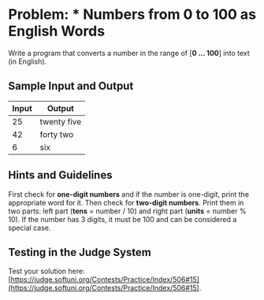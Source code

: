 # Problem: * Numbers from 0 to 100 as English Words

Write a program that converts a number in the range of [**0 ... 100**] into text (in English).

## Sample Input and Output

| Input | Output |
| --- | ---- |
| 25 | twenty five |
| 42 | forty two |
| 6  | six |

## Hints and Guidelines

First check for **one-digit numbers** and if the number is one-digit, print the appropriate word for it. Then check for **two-digit numbers**. Print them in two parts: left part (**tens** = number / 10) and right part (**units** = number % 10). If the number has 3 digits, it must be 100 and can be considered a special case.

## Testing in the Judge System

Test your solution here: [https://judge.softuni.org/Contests/Practice/Index/506#15](https://judge.softuni.org/Contests/Practice/Index/506#15).
